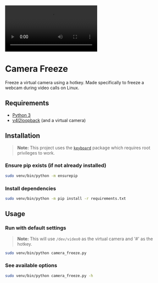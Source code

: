 ![Example](./.github/img/example.webm)

# Camera Freeze

Freeze a virtual camera using a hotkey. Made specifically to freeze a webcam during video calls on Linux.

## Requirements

- [Python 3](https://www.python.org/downloads/)
- [v4l2loopback](https://github.com/umlaeute/v4l2loopback) (and a virtual camera)

## Installation

> **Note:** This project uses the [`keyboard`](https://pypi.org/project/keyboard/) package which requires root privileges to work.

### Ensure pip exists (if not already installed)

```bash
sudo venv/bin/python -m ensurepip
```

### Install dependencies

```bash
sudo venv/bin/python -m pip install -r requirements.txt
```

## Usage

### Run with default settings

> **Note:** This will use `/dev/video0` as the virtual camera and '#' as the hotkey.

```bash
sudo venv/bin/python camera_freeze.py
```

### See available options

```bash
sudo venv/bin/python camera_freeze.py -h
```

